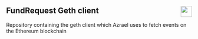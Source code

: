 ## FundRequest Geth client <img align="right" src="https://fundrequest.io/assets/img/logo.png" height="30px" />


Repository containing the geth client which Azrael uses to fetch events on the Ethereum blockchain




